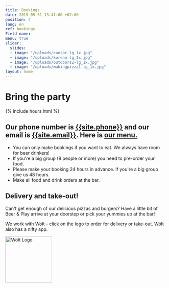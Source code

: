 ```yaml
---
title: Bookings
date: 2019-05-31 13:41:00 +02:00
position: 4
lang: en
ref: bookings
Field name: 
menu: true
slider:
  slides:
  - image: "/uploads/caesar-lg_1x.jpg"
  - image: "/uploads/korean-lg_1x.jpg"
  - image: "/uploads/outdoors2-lg_1x.jpg"
  - image: "/uploads/makingpizza1-lg_1x.jpg"
layout: home
---
```


# Bring the party

{% include hours.html %}

## Our phone number is <a href="tel:{{site.phone}}">{{site.phone}}</a> and our email is <a href="mailto:{{site.email}}">{{site.email}}</a>. Here is <a href="food-sv.html">our menu.</a>

- You can only make bookings if you want to eat. We always have room for beer drinkers!
- If you're a big group (8 people or more) you need to pre-order your food.
- Please make your booking 24 hours in advance. If you're a big group give us 48 hours.
- Make all food and drink orders at the bar.

## Delivery and take-out!

Can't get enough of our delicious pizzas and burgers? Have a little bit of Beer & Play arrive at your doorstep or pick your yummies up at the bar!

We work with Wolt - click on the logo to order for delivery or take-out. Wolt also has a nifty app.

<div class="center">
<a target="_blank" href="https://wolt.com/en/swe/stockholm/restaurant/beer-n-play"><img src="../assets/images/wolt-logo.png" alt="Wolt Logo" style="width: 146px "></a>
</div>
